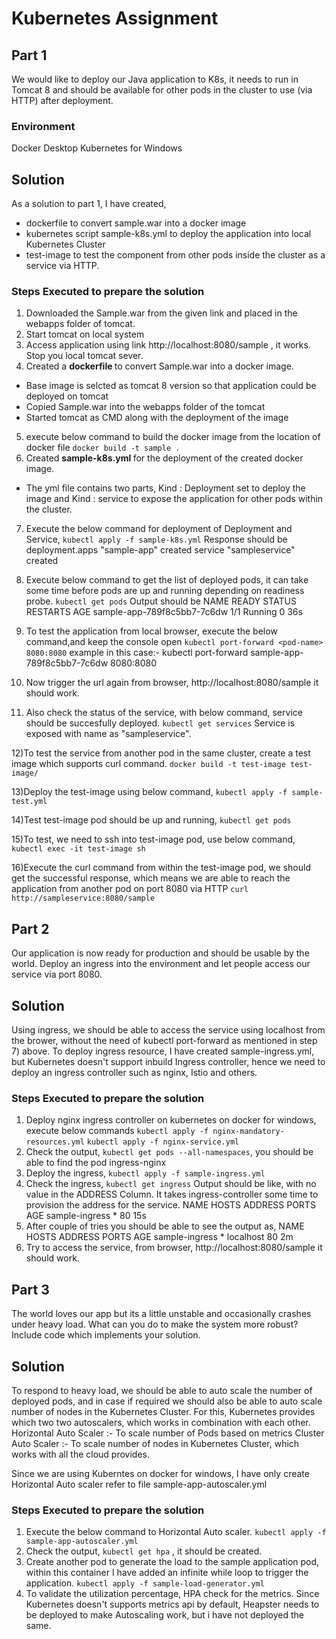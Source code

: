 # Kubernetes Assignment

## Part 1

We would like to deploy our Java application to K8s, it needs to run in Tomcat 8 and should be available for other pods in the cluster to use (via HTTP) after deployment.

### Environment
Docker Desktop Kubernetes for Windows

## Solution

As a solution to part 1, I have created, 
* dockerfile to convert sample.war into a docker image
* kubernetes script sample-k8s.yml to deploy the application into local Kubernetes Cluster
* test-image to test the component from other pods inside the cluster as a service via HTTP.

### Steps Executed to prepare the solution

1) Downloaded the Sample.war from the given link and placed in the webapps folder of tomcat. 
2) Start tomcat on local system
3) Access application using link http://localhost:8080/sample , it works. Stop you local tomcat sever.
4) Created a <b> dockerfile </b> to convert Sample.war into a docker image. 
* Base image is selcted as tomcat 8 version so that application could be deployed on tomcat 
* Copied Sample.war into the webapps folder of the tomcat
* Started tomcat as CMD along with the deployment of the image
5) execute below command to build the docker image from the location of docker file
		`docker build -t sample .` 
6) Created <b> sample-k8s.yml </b> for the deployment of the created docker image.
* The yml file contains two parts, Kind : Deployment set to deploy the image and Kind : service to expose the application for other pods within the cluster.
7) Execute the below command for deployment of Deployment and Service,
         `kubectl apply -f sample-k8s.yml` 
Response should be 
deployment.apps "sample-app" created
service "sampleservice" created
8) Execute below command to get the list of deployed pods, it can take some time before pods are up and running depending on readiness probe.
          `kubectl get pods`
Output should be 
NAME                          READY     STATUS    RESTARTS   AGE
sample-app-789f8c5bb7-7c6dw   1/1       Running   0          36s

9) To test the application from local browser, execute the below command,and keep the console open
          `kubectl port-forward <pod-name> 8080:8080` example in this case:- kubectl port-forward sample-app-789f8c5bb7-7c6dw 8080:8080
10) Now trigger the url again from browser, http://localhost:8080/sample it should work.
11) Also check the status of the service, with below command, service should be succesfully deployed. `kubectl get services` Service is exposed with name as "sampleservice".
        
12)To test the service from another pod in the same cluster, create a test image which supports curl command.
           `docker build -t test-image test-image/`
           
13)Deploy the test-image using below command, 
           `kubectl apply -f sample-test.yml` 
           
14)Test test-image pod should be up and running, `kubectl get pods`

15)To test, we need to ssh into test-image pod, use below command,
         `kubectl exec -it test-image sh`
         
16)Execute the curl command from within the test-image pod, we should get the successful response, which means we are able to reach the application from another pod on port 8080 via HTTP
         `curl http://sampleservice:8080/sample`
    
## Part 2

Our application is now ready for production and should be usable by the world. Deploy an ingress into the environment and let people access our service via port 8080.
   
## Solution

Using ingress, we should be able to access the service using localhost from the brower, without the need of kubectl port-forward as mentioned in step 7) above. 
To deploy ingress resource, I have created sample-ingress.yml, but Kubernetes doesn't support inbuild Ingress controller, hence we need to deploy an ingress controller such as nginx, Istio and others.

### Steps Executed to prepare the solution

1) Deploy nginx ingress controller on kubernetes on docker for windows, execute below commands 
             `kubectl apply -f nginx-mandatory-resources.yml`
             `kubectl apply -f nginx-service.yml`
2) Check the output, `kubectl get pods --all-namespaces`, you should be able to find the pod ingress-nginx
3) Deploy the ingress, `kubectl apply -f sample-ingress.yml`
4) Check the ingress, `kubectl get ingress` Output should be like, with no value in the ADDRESS Column. It takes ingress-controller some time to provision the address for the service.
NAME             HOSTS     ADDRESS   PORTS     AGE
sample-ingress   *                   80        15s
5) After couple of tries you should be able to see the output as,
NAME             HOSTS     ADDRESS   PORTS     AGE
sample-ingress   *         localhost 80        2m
6) Try to access the service, from browser, http://localhost:8080/sample it should work.


## Part 3

The world loves our app but its a little unstable and occasionally crashes under heavy load. What can you do to make the system more robust? Include code which implements your solution.
   
## Solution


To respond to heavy load, we should be able to auto scale the number of deployed pods, and in case if required we should also be able to auto scale number of nodes in the Kubernetes Cluster. For this, Kubernetes provides which two two autoscalers, which works in combination with each other. 
Horizontal Auto Scaler :- To scale number of Pods based on metrics
Cluster Auto Scaler :- To scale number of nodes in Kubernetes Cluster, which works with all the cloud provides.

Since we are using Kuberntes on docker for windows, I have only create Horizontal Auto scaler refer to file sample-app-autoscaler.yml

### Steps Executed to prepare the solution

1) Execute the below command to Horizontal Auto scaler.
       `kubectl apply -f sample-app-autoscaler.yml`
2) Check the output, `kubectl get hpa` , it should be created.
3) Create another pod to generate the load to the sample application pod, within this container I have added an infinite while loop to trigger the application.
       `kubectl apply -f sample-load-generator.yml`
4) To validate the utilization percentage, HPA check for the metrics. Since Kubernetes doesn't supports metrics api by default, Heapster needs to be deployed to make Autoscaling work, but i have not deployed the same.
       


            


		


